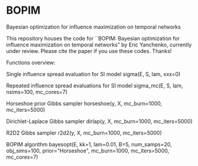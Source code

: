 # BOPIM
Bayesian optimization for influence maximization on temporal networks


This repository houses the code for ``BOPIM: Bayesian optimization for influence maximization on temporal networks" by Eric Yanchenko, currently under review. Please cite the paper if you use these codes. Thanks!


Functions overview:

Single influence spread evaluation for SI model
sigma(E, S, lam, xxx=0)

Repeated influence spread evaluations for SI model
sigma_mc(E, S, lam, nsims=100, mc_cores=7)

Horseshoe prior Gibbs sampler
horseshoe(y, X, mc_burn=1000, mc_iters=5000)


Dirichlet-Laplace Gibbs sampler
dirlap(y, X, mc_burn=1000, mc_iters=5000)

R2D2 Gibbs sampler
r2d2(y, X, mc_burn=1000, mc_iters=5000)

BOPIM algorithm
bayesopt(E, kk=1, lam=0.01, B=5, num_samps=20, obj_sims=100, prior="Horseshoe", mc_burn=1000, mc_iters=5000, mc_cores=7)
